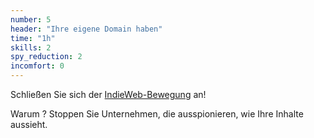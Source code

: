 ```yaml
---
number: 5
header: "Ihre eigene Domain haben"
time: "1h"
skills: 2
spy_reduction: 2
incomfort: 0
---
```

Schließen Sie sich der [IndieWeb-Bewegung](http://indiewebcamp.com/) an!

Warum ? Stoppen Sie Unternehmen, die ausspionieren, wie Ihre Inhalte aussieht.
 
